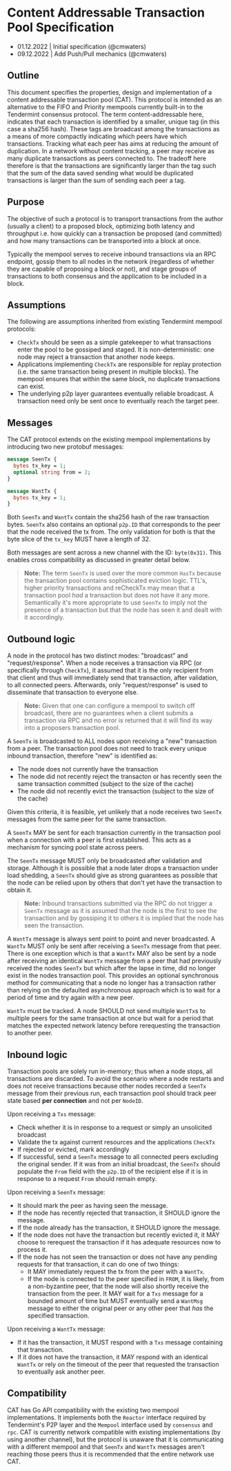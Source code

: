 # Content Addressable Transaction Pool Specification

- 01.12.2022 | Initial specification (@cmwaters)
- 09.12.2022 | Add Push/Pull mechanics (@cmwaters)

## Outline

This document specifies the properties, design and implementation of a content addressable transaction pool (CAT). This protocol is intended as an alternative to the FIFO and Priority mempools currently built-in to the Tendermint consensus protocol. The term content-addressable here, indicates that each transaction is identified by a smaller, unique tag (in this case a sha256 hash). These tags are broadcast among the transactions as a means of more compactly indicating which peers have which transactions. Tracking what each peer has aims at reducing the amount of duplication. In a network without content tracking, a peer may receive as many duplicate transactions as peers connected to. The tradeoff here therefore is that the transactions are significantly larger than the tag such that the sum of the data saved sending what would be duplicated transactions is larger than the sum of sending each peer a tag.

## Purpose

The objective of such a protocol is to transport transactions from the author (usually a client) to a proposed block, optimizing both latency and throughput i.e. how quickly can a transaction be proposed (and committed) and how many transactions can be transported into a block at once.

Typically the mempool serves to receive inbound transactions via an RPC endpoint, gossip them to all nodes in the network (regardless of whether they are capable of proposing a block or not), and stage groups of transactions to both consensus and the application to be included in a block.

## Assumptions

The following are assumptions inherited from existing Tendermint mempool protocols:

- `CheckTx` should be seen as a simple gatekeeper to what transactions enter the pool to be gossiped and staged. It is non-deterministic: one node may reject a transaction that another node keeps.
- Applications implementing `CheckTx` are responsible for replay protection (i.e. the same transaction being present in multiple blocks). The mempool ensures that within the same block, no duplicate transactions can exist.
- The underlying p2p layer guarantees eventually reliable broadcast. A transaction need only be sent once to eventually reach the target peer.

## Messages

The CAT protocol extends on the existing mempool implementations by introducing two new protobuf messages:

```protobuf
message SeenTx {
  bytes tx_key = 1;
  optional string from = 2;
}

message WantTx {
  bytes tx_key = 1;
}
```

Both `SeenTx` and `WantTx` contain the sha256 hash of the raw transaction bytes. `SeenTx` also contains an optional `p2p.ID` that corresponds to the peer that the node received the tx from. The only validation for both is that the byte slice of the `tx_key` MUST have a length of 32.

Both messages are sent across a new channel with the ID: `byte(0x31)`. This enables cross compatibility as discussed in greater detail below.

> **Note:**
> The term `SeenTx` is used over the more common `HasTx` because the transaction pool contains sophisticated eviction logic. TTL's, higher priority transactions and reCheckTx may mean that a transaction pool *had* a transaction but does not have it any more. Semantically it's more appropriate to use `SeenTx` to imply not the presence of a transaction but that the node has seen it and dealt with it accordingly.

## Outbound logic

A node in the protocol has two distinct modes: "broadcast" and "request/response". When a node receives a transaction via RPC (or specifically through `CheckTx`), it assumed that it is the only recipient from that client and thus will immediately send that transaction, after validation, to all connected peers. Afterwards, only "request/response" is used to disseminate that transaction to everyone else.

> **Note:**
> Given that one can configure a mempool to switch off broadcast, there are no guarantees when a client submits a transaction via RPC and no error is returned that it will find its way into a proposers transaction pool.

A `SeenTx` is broadcasted to ALL nodes upon receiving a "new" transaction from a peer. The transaction pool does not need to track every unique inbound transaction, therefore "new" is identified as:

- The node does not currently have the transaction
- The node did not recently reject the transacton or has recently seen the same transaction committed (subject to the size of the cache)
- The node did not recently evict the transaction (subject to the size of the cache)

Given this criteria, it is feasible, yet unlikely that a node receives two `SeenTx` messages from the same peer for the same transaction.

A `SeenTx` MAY be sent for each transaction currently in the transaction pool when a connection with a peer is first established. This acts as a mechanism for syncing pool state across peers.

The `SeenTx` message MUST only be broadcasted after validation and storage. Although it is possible that a node later drops a transaction under load shedding, a `SeenTx` should give as strong guarantees as possible that the node can be relied upon by others that don't yet have the transaction to obtain it.

> **Note:**
> Inbound transactions submitted via the RPC do not trigger a `SeenTx` message as it is assumed that the node is the first to see the transaction and by gossiping it to others it is implied that the node has seen the transaction.

A `WantTx` message is always sent point to point and never broadcasted. A `WantTx` MUST only be sent after receiving a `SeenTx` message from that peer. There is one exception which is that a `WantTx` MAY also be sent by a node after receiving an identical `WantTx` message from a peer that had previously received the nodes `SeenTx` but which after the lapse in time, did no longer exist in the nodes transaction pool. This provides an optional synchronous method for communicating that a node no longer has a transaction rather than relying on the defaulted asynchronous approach which is to wait for a period of time and try again with a new peer.

`WantTx` must be tracked. A node SHOULD not send multiple `WantTx`s to multiple peers for the same transaction at once but wait for a period that matches the expected network latency before rerequesting the transaction to another peer.

## Inbound logic

Transaction pools are solely run in-memory; thus when a node stops, all transactions are discarded. To avoid the scenario where a node restarts and does not receive transactions because other nodes recorded a `SeenTx` message from their previous run, each transaction pool should track peer state based **per connection** and not per `NodeID`.

Upon receiving a `Txs` message:

- Check whether it is in response to a request or simply an unsolicited broadcast
- Validate the tx against current resources and the applications `CheckTx`
- If rejected or evicted, mark accordingly
- If successful, send a `SeenTx` message to all connected peers excluding the original sender. If it was from an initial broadcast, the `SeenTx` should populate the `From` field with the `p2p.ID` of the recipient else if it is in response to a request `From` should remain empty.

Upon receiving a `SeenTx` message:

- It should mark the peer as having seen the message.
- If the node has recently rejected that transaction, it SHOULD ignore the message.
- If the node already has the transaction, it SHOULD ignore the message.
- If the node does not have the transaction but recently evicted it, it MAY choose to rerequest the transaction if it has adequate resources now to process it.
- If the node has not seen the transaction or does not have any pending requests for that transaction, it can do one of two things:
  - It MAY immediately request the tx from the peer with a `WantTx`.
  - If the node is connected to the peer specified in `FROM`, it is likely, from a non-byzantine peer, that the node will also shortly receive the transaction from the peer. It MAY wait for a `Txs` message for a bounded amount of time but MUST eventually send a `WantMsg` message to either the original peer or any other peer that *has* the specified transaction.

Upon receiving a `WantTx` message:

- If it has the transaction, it MUST respond with a `Txs` message containing that transaction.
- If it does not have the transaction, it MAY respond with an identical `WantTx` or rely on the timeout of the peer that requested the transaction to eventually ask another peer.

## Compatibility

CAT has Go API compatibility with the existing two mempool implementations. It implements both the `Reactor` interface required by Tendermint's P2P layer and the `Mempool` interface used by `consensus` and `rpc`. CAT is currently network compatible with existing implementations (by using another channel), but the protocol is unaware that it is communicating with a different mempool and that `SeenTx` and `WantTx` messages aren't reaching those peers thus it is recommended that the entire network use CAT.
